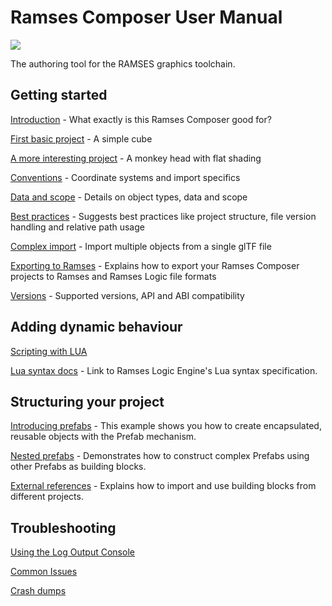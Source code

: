 <!--
SPDX-License-Identifier: MPL-2.0

This file is part of Ramses Composer
(see https://github.com/GENIVI/ramses-composer-docs).

This Source Code Form is subject to the terms of the Mozilla Public License, v. 2.0.
If a copy of the MPL was not distributed with this file, You can obtain one at http://mozilla.org/MPL/2.0/.
-->
# Ramses Composer User Manual

![](ramses-composer-logo.png)

The authoring tool for the RAMSES graphics toolchain.

## Getting started

[Introduction](introduction/manual.md) - What exactly is this Ramses Composer good for?

[First basic project](./hello_world/manual.md) - A simple cube

[A more interesting project](./monkey/manual.md) - A monkey head with flat shading

[Conventions](./conventions/manual.md) - Coordinate systems and import specifics

[Data and scope](./data_and_scopes/manual.md) - Details on object types, data and scope

[Best practices](./best_practices/manual.md) - Suggests best practices like project structure, file version handling and relative path usage

[Complex import](./complex_import/manual.md) - Import multiple objects from a single glTF file

[Exporting to Ramses](./export/manual.md) - Explains how to export your Ramses Composer projects to Ramses and Ramses Logic file formats

[Versions](./versions/manual.md) - Supported versions, API and ABI compatibility

## Adding dynamic behaviour

[Scripting with LUA](./lua_syntax/manual.md)

[Lua syntax docs](https://ramses-logic.readthedocs.io/en/latest/lua_syntax.html) - Link to Ramses Logic Engine's Lua syntax specification.

## Structuring your project

[Introducing prefabs](prefabs/manual.md) - This example shows you how to create encapsulated, 	reusable objects with the Prefab mechanism.

[Nested prefabs](nested_prefabs/manual.md) - Demonstrates how to construct complex Prefabs using other Prefabs as building blocks.

[External references](external_references/manual.md) - Explains how to import and use building blocks from different projects.

## Troubleshooting

[Using the Log Output Console](using_log_console/manual.md)

[Common Issues](common_issues/manual.md)

[Crash dumps](crash_dumps/manual.md)
